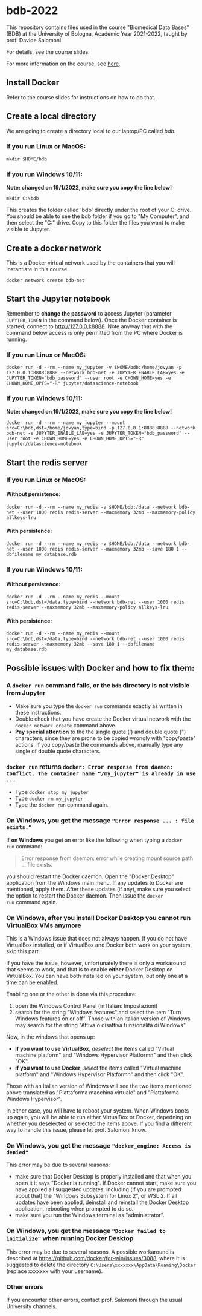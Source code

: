 # bdb-2022

This repository contains files used in the course "Biomedical Data Bases" (BDB)
at the University of Bologna, Academic Year 2021-2022, taught by prof. Davide Salomoni.

For details, see the course slides.

For more information on the course, see [here](https://www.unibo.it/it/didattica/insegnamenti/insegnamento/2021/366280).

## Install Docker

Refer to the course slides for instructions on how to do that.

## Create a local directory

We are going to create a directory local to our laptop/PC called _bdb_.

### If you run Linux or MacOS:

`mkdir $HOME/bdb`

### If you run Windows 10/11:

**Note: changed on 19/1/2022, make sure you copy the line below!**

`mkdir C:\bdb`

This creates the folder called 'bdb' directly under the root of your C: drive. You should be able to see the bdb folder if you go to "My Computer", and then select the "C:" drive. Copy to this folder the files you want to make visible to Jupyter.

## Create a docker network

This is a Docker virtual network used by the containers that you will instantiate in this course.

`docker network create bdb-net`

## Start the Jupyter notebook

Remember to **change the password** to access Jupyter (parameter `JUPYTER_TOKEN` in the command below). Once the Docker container is started,
connect to http://127.0.0.1:8888. Note anyway that with the command below access is only permitted from the PC where Docker is running.

### If you run Linux or MacOS:

`docker run -d --rm --name my_jupyter -v $HOME/bdb:/home/jovyan -p 127.0.0.1:8888:8888 --network bdb-net -e JUPYTER_ENABLE_LAB=yes -e JUPYTER_TOKEN="bdb_password" --user root -e CHOWN_HOME=yes -e CHOWN_HOME_OPTS="-R" jupyter/datascience-notebook`

### If you run Windows 10/11:

**Note: changed on 19/1/2022, make sure you copy the line below!**

`docker run -d --rm --name my_jupyter --mount src=C:\bdb,dst=/home/jovyan,type=bind -p 127.0.0.1:8888:8888 --network bdb-net -e JUPYTER_ENABLE_LAB=yes -e JUPYTER_TOKEN="bdb_password" --user root -e CHOWN_HOME=yes -e CHOWN_HOME_OPTS="-R" jupyter/datascience-notebook`

## Start the redis server

### If you run Linux or MacOS:

#### Without persistence:
`docker run -d --rm --name my_redis -v $HOME/bdb:/data --network bdb-net --user 1000 redis redis-server --maxmemory 32mb --maxmemory-policy allkeys-lru`

#### With persistence:
`docker run -d --rm --name my_redis -v $HOME/bdb:/data --network bdb-net --user 1000 redis redis-server --maxmemory 32mb --save 180 1 --dbfilename my_database.rdb`

### If you run Windows 10/11:

#### Without persistence:
`docker run -d --rm --name my_redis --mount src=C:\bdb,dst=/data,type=bind --network bdb-net --user 1000 redis redis-server --maxmemory 32mb --maxmemory-policy allkeys-lru`

#### With persistence:
`docker run -d --rm --name my_redis --mount src=C:\bdb,dst=/data,type=bind --network bdb-net --user 1000 redis redis-server --maxmemory 32mb --save 180 1 --dbfilename my_database.rdb`

## Possible issues with Docker and how to fix them:

### A `docker run` command fails, or the `bdb` directory is not visible from Jupyter

- Make sure you type the `docker run` commands exactly as written in these instructions. 
- Double check that you have create the Docker virtual network with the `docker network create` command above. 
- **Pay special attention** to the the single quote (') and double quote (") characters, since they are prone to be copied wrongly with  "copy/paste" actions. If you copy/paste the commands above, manually type any single of double quote characters.

### `docker run` returns `docker: Error response from daemon: Conflict. The container name "/my_jupyter" is already in use ...`

- Type `docker stop my_jupyter`
- Type `docker rm my_jupyter`
- Type the `docker run` command again.

### On Windows, you get the message `"Error response ... : file exists."`
 
 If **on Windows** you get an error like the following when typing a `docker run` command:
> Error response from daemon: error while creating mount source path ... file exists.

you should restart the Docker daemon. Open the "Docker Desktop" application from the Windows main menu. If any updates to Docker are mentioned, apply them. After these updates (if any), make sure you select the option to restart the Docker daemon. Then issue the `docker run` command again.

### On Windows, after you install Docker Desktop you cannot run VirtualBox VMs anymore

This is a Windows issue that does not always happen. If you do not have VirtualBox installed, or if VirtualBox and Docker both work on your system, skip this part. 

If you have the issue, however, unfortunately there is only a workaround that seems to work, and that is to enable **either** Docker Desktop **or** VirtualBox. You can have both installed on your system, but only one at a time can be enabled.

Enabling one or the other is done via this procedure:

1. open the Windows Control Panel (in Italian: Impostazioni)
2. search for the string "Windows features" and select the item "Turn Windows features on or off". Those with an Italian version of Windows may search for the string "Attiva o disattiva funzionalità di Windows".

Now, in the windows that opens up:

- **if you want to use VirtualBox**, _deselect_ the items called "Virtual machine platform" and "Windows Hypervisor Platformn" and then click "OK". 
- **if you want to use Docker**, _select_ the items called "Virtual machine platform" and "Windows Hypervisor Platformn" and then click "OK". 

Those with an Italian version of Windows will see the two items mentioned above translated as "Piattaforma macchina virtuale" and "Piattaforma Windows Hypervisor".

In either case, you will have to reboot your system. When Windows boots up again, you will be able to run either VirtualBox or Docker, depedning on whether you deselected or selected the items above. If you find a different way to handle this issue, please let prof. Salomoni know.

### On Windows, you get the message `"docker_engine: Access is denied"`

This error may be due to several reasons:

- make sure that Docker Desktop is properly installed and that when you open it it says "Docker is running". If Docker cannot start, make sure you have applied all suggested updates, including (if you are prompted about that) the "Windows Subsystem for Linux 2", or WSL 2. If all updates have been applied, deinstall and reinstall the Docker Desktop application, rebooting when prompted to do so.
- make sure you run the Windows terminal as "administrator". 

### On Windows, you get the message `"Docker failed to initialize"` when running Docker Desktop

This error may be due to several reasons. A possible workaround is described at https://github.com/docker/for-win/issues/3088, where it is suggested to delete the directory `C:\Users\xxxxxxx\AppData\Roaming\Docker` (replace xxxxxxx with your username).

### Other errors

If you encounter other errors, contact prof. Salomoni through the usual University channels.